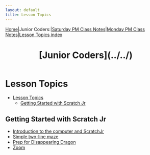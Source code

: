 ```yaml
---
layout: default
title: Lesson Topics
---
```


[Home](../../)|Junior Coders:|[Saturday PM Class Notes](../saturday_pm)|[Monday PM Class Notes](../monday_pm)|[Lesson Topics index](../lessons)

<header>
 <h1>
   [Junior Coders](../../)
 </h1>
</header>

# Lesson Topics

* [Lesson Topics](#lesson-topics)
  * [Getting Started with Scratch Jr](#getting-started-with-scratch-jr)



## Getting Started with Scratch Jr
  * [Introduction to the computer and ScratchJr](./jc_a_001.html)
  * [Simple two-line maze](./jc_a_002.html)
  * [Prep for Disappearing Dragon](./jc_a_003.html)
  * [Zoom](./jc_a_004.html)
